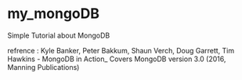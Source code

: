 # my_mongoDB
Simple Tutorial about MongoDB 

refrence : Kyle Banker, Peter Bakkum, Shaun Verch, Doug Garrett, Tim Hawkins - MongoDB in Action_ Covers MongoDB version 3.0 (2016, Manning Publications)

